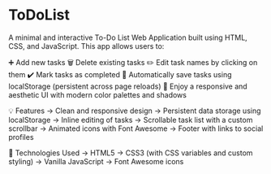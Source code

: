# ToDoList
A minimal and interactive To-Do List Web Application built using HTML, CSS, and JavaScript. 
This app allows users to:

➕ Add new tasks
🗑️ Delete existing tasks
✏️ Edit task names by clicking on them
✔️ Mark tasks as completed
💾 Automatically save tasks using localStorage (persistent across page reloads)
🎨 Enjoy a responsive and aesthetic UI with modern color palettes and shadows

💡 Features
-> Clean and responsive design
-> Persistent data storage using localStorage
-> Inline editing of tasks
-> Scrollable task list with a custom scrollbar
-> Animated icons with Font Awesome
-> Footer with links to social profiles

🔧 Technologies Used
-> HTML5
-> CSS3 (with CSS variables and custom styling)
-> Vanilla JavaScript
-> Font Awesome icons
